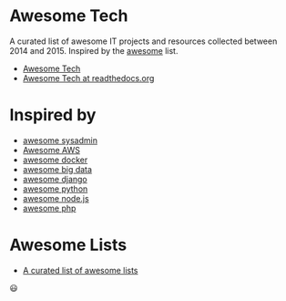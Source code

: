 # Awesome Tech
A curated list of awesome IT projects and resources collected between 2014 and 2015. Inspired by the [awesome](https://github.com/sindresorhus/awesome) list.

- [Awesome Tech](/docs/index.md)
- [Awesome Tech at readthedocs.org](http://awesome-tech.readthedocs.org)

# Inspired by
- [awesome sysadmin](https://github.com/kahun/awesome-sysadmin)
- [Awesome AWS](https://github.com/donnemartin/awesome-aws)
- [awesome docker](https://github.com/veggiemonk/awesome-docker)
- [awesome big data](https://github.com/onurakpolat/awesome-bigdata)
- [awesome django](https://gitlab.com/rosarior/awesome-django)
- [awesome python](https://github.com/vinta/awesome-python/)
- [awesome node.js](https://github.com/sindresorhus/awesome-nodejs)
- [awesome php](https://github.com/ziadoz/awesome-php)

# Awesome Lists
- [A curated list of awesome lists](https://github.com/sindresorhus/awesome)

:smiley:
